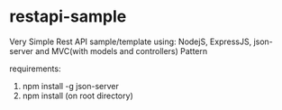 # restapi-sample
Very Simple Rest API sample/template using: NodejS, ExpressJS, json-server and MVC(with models and controllers) Pattern

requirements: 

1) npm install -g json-server 
2) npm install (on root directory)
